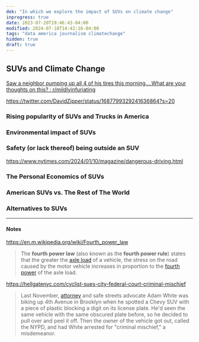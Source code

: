```yaml
---
dek: "In which we explore the impact of SUVs on climate change"
inprogress: true
date: 2023-07-20T19:46:43-04:00
modified: 2024-07-18T14:42:16-04:00
tags: "data america journalism climatechange"
hidden: true
draft: true
---
```

## SUVs and Climate Change

[Saw a neighbor pumping up all 4 of his tires this morning….What are your thoughts on this? : r/mildlyinfuriating](https://www.reddit.com/r/mildlyinfuriating/comments/154pv1b/saw_a_neighbor_pumping_up_all_4_of_his_tires_this/)

<https://twitter.com/DavidZipper/status/1687799329241636864?s=20>

### Rising popularity of SUVs and Trucks in America

### Environmental impact of SUVs

### Safety (or lack thereof) being outside an SUV

<https://www.nytimes.com/2024/01/10/magazine/dangerous-driving.html>

### The Personal Economics of SUVs

### American SUVs vs. The Rest of The World

### Alternatives to SUVs


---
#### Notes

<https://en.m.wikipedia.org/wiki/Fourth_power_law>

>The **fourth power law** (also known as the **fourth power rule**) states that the greater the [axle load](https://en.m.wikipedia.org/wiki/Axle_load "Axle load") of a vehicle, the stress on the road caused by the motor vehicle increases in proportion to the [fourth power](https://en.m.wikipedia.org/wiki/Fourth_power "Fourth power") of the axle load.

<https://hellgatenyc.com/cyclist-sues-city-federal-court-criminal-mischief>

>Last November, [attorney](https://www.vaccaroandwhite.com/) and safe streets advocate Adam White was biking up 4th Avenue in Brooklyn when he spotted a Chevy SUV with a piece of plastic blocking a digit on its license plate. He'd seen the same vehicle with the same obscured plate before, so he decided to pull over and peel it off. Then the owner of the vehicle got out, called the NYPD, and had White arrested for "criminal mischief," a misdemeanor.